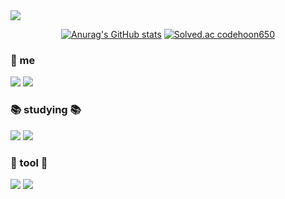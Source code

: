 <img src="https://capsule-render.vercel.app/api?type=wave&color=auto&height=300&section=header&text=Hi!👋 Welcome @hooni-git&fontSize=50" />


[<center>![Anurag's GitHub stats](https://github-readme-stats.vercel.app/api?username=hooni-git&show_icons=true&theme=gruvbox_light)](https://github.com/hooni-git/github-readme-stats) [![Solved.ac codehoon650](http://mazassumnida.wtf/api/v2/generate_badge?boj=codehoon650)</center>](https://solved.ac/codehoon650)

### 🎤 me 
<a href="https://github.com/hooni-git"><img src="https://hits.seeyoufarm.com/api/count/incr/badge.svg?url=https%3A%2F%2Fgithub.com%2Fhooni-git&count_bg=%23555555&title_bg=%23555555&icon=github.svg&icon_color=%23E7E7E7&title=hits&edge_flat=false"/></a>  <img src="https://img.shields.io/badge/gmail-EA4335?style=flat-square&logo=Gmail&logoColor=white"/>

### 📚 studying 📚
<img src="https://img.shields.io/badge/python-3776AB?style=flat-square&logo=Python&logoColor=white"/>
<img src="https://img.shields.io/badge/C-A8B9CC?style=flat-square&logo=C&logoColor=white"/>
    
### 🔨 tool 🔨
<img src="https://img.shields.io/badge/visual studio code-007ACC?style=flat-square&logo=Visual Studio Code&logoColor=white"/> <img src="https://img.shields.io/badge/git-F05032?style=flat-square&logo=Git&logoColor=white"/>